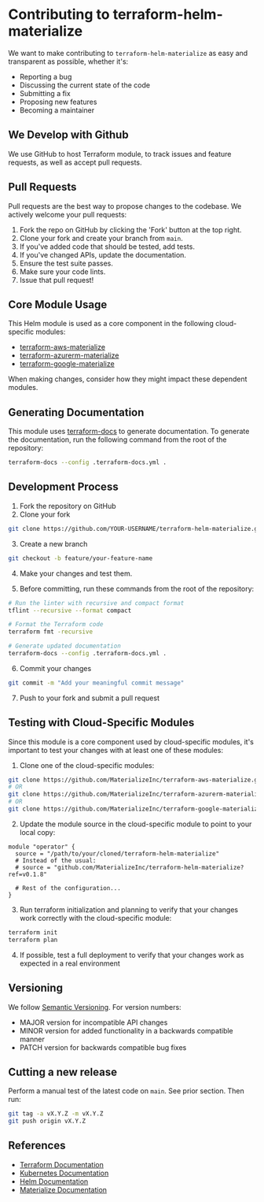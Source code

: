 # Contributing to terraform-helm-materialize

We want to make contributing to `terraform-helm-materialize` as easy and transparent as possible, whether it's:

- Reporting a bug
- Discussing the current state of the code
- Submitting a fix
- Proposing new features
- Becoming a maintainer

## We Develop with Github
We use GitHub to host Terraform module, to track issues and feature requests, as well as accept pull requests.

## Pull Requests
Pull requests are the best way to propose changes to the codebase. We actively welcome your pull requests:

1. Fork the repo on GitHub by clicking the 'Fork' button at the top right.
2. Clone your fork and create your branch from `main`.
3. If you've added code that should be tested, add tests.
4. If you've changed APIs, update the documentation.
5. Ensure the test suite passes.
6. Make sure your code lints.
7. Issue that pull request!

## Core Module Usage

This Helm module is used as a core component in the following cloud-specific modules:

- [terraform-aws-materialize](https://github.com/MaterializeInc/terraform-aws-materialize)
- [terraform-azurerm-materialize](https://github.com/MaterializeInc/terraform-azurerm-materialize)
- [terraform-google-materialize](https://github.com/MaterializeInc/terraform-google-materialize)

When making changes, consider how they might impact these dependent modules.

## Generating Documentation

This module uses [terraform-docs](https://terraform-docs.io/user-guide/introduction/) to generate documentation. To generate the documentation, run the following command from the root of the repository:

```bash
terraform-docs --config .terraform-docs.yml .
```

## Development Process

1. Fork the repository on GitHub
2. Clone your fork
```bash
git clone https://github.com/YOUR-USERNAME/terraform-helm-materialize.git
```

3. Create a new branch
```bash
git checkout -b feature/your-feature-name
```

4. Make your changes and test them.

5. Before committing, run these commands from the root of the repository:
```bash
# Run the linter with recursive and compact format
tflint --recursive --format compact

# Format the Terraform code
terraform fmt -recursive

# Generate updated documentation
terraform-docs --config .terraform-docs.yml .
```

6. Commit your changes
```bash
git commit -m "Add your meaningful commit message"
```

7. Push to your fork and submit a pull request

## Testing with Cloud-Specific Modules

Since this module is a core component used by cloud-specific modules, it's important to test your changes with at least one of these modules:

1. Clone one of the cloud-specific modules:
```bash
git clone https://github.com/MaterializeInc/terraform-aws-materialize.git
# OR
git clone https://github.com/MaterializeInc/terraform-azurerm-materialize.git
# OR
git clone https://github.com/MaterializeInc/terraform-google-materialize.git
```

2. Update the module source in the cloud-specific module to point to your local copy:
```hcl
module "operator" {
  source = "/path/to/your/cloned/terraform-helm-materialize"
  # Instead of the usual:
  # source = "github.com/MaterializeInc/terraform-helm-materialize?ref=v0.1.8"

  # Rest of the configuration...
}
```

3. Run terraform initialization and planning to verify that your changes work correctly with the cloud-specific module:

```bash
terraform init
terraform plan
```

4. If possible, test a full deployment to verify that your changes work as expected in a real environment

## Versioning

We follow [Semantic Versioning](https://semver.org/). For version numbers:

- MAJOR version for incompatible API changes
- MINOR version for added functionality in a backwards compatible manner
- PATCH version for backwards compatible bug fixes

## Cutting a new release

Perform a manual test of the latest code on `main`. See prior section. Then run:

```bash
git tag -a vX.Y.Z -m vX.Y.Z
git push origin vX.Y.Z
```

## References

- [Terraform Documentation](https://www.terraform.io/docs)
- [Kubernetes Documentation](https://kubernetes.io/docs/home/)
- [Helm Documentation](https://helm.sh/docs/)
- [Materialize Documentation](https://materialize.com/docs)
